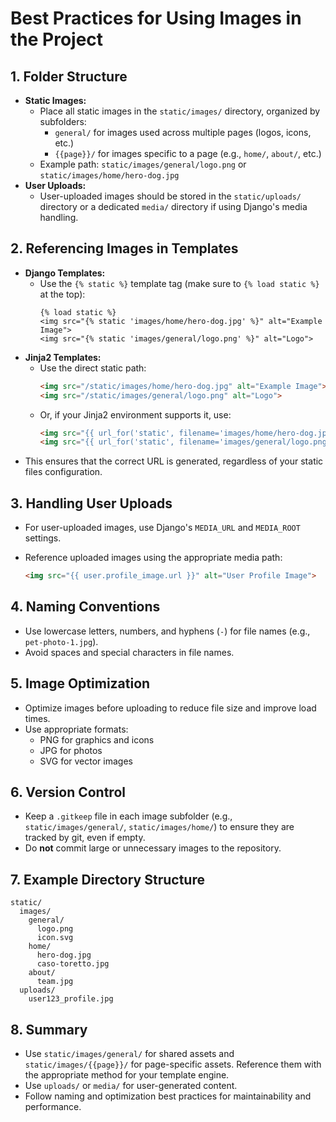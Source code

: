 # Best Practices for Using Images in the Project

## 1. Folder Structure

- **Static Images:**
  - Place all static images in the `static/images/` directory, organized by subfolders:
    - `general/` for images used across multiple pages (logos, icons, etc.)
    - `{{page}}/` for images specific to a page (e.g., `home/`, `about/`, etc.)
  - Example path: `static/images/general/logo.png` or `static/images/home/hero-dog.jpg`
- **User Uploads:**
  - User-uploaded images should be stored in the `static/uploads/` directory or a dedicated `media/` directory if using Django's media handling.

## 2. Referencing Images in Templates

- **Django Templates:**
  - Use the `{% static %}` template tag (make sure to `{% load static %}` at the top):
    ```django
    {% load static %}
    <img src="{% static 'images/home/hero-dog.jpg' %}" alt="Example Image">
    <img src="{% static 'images/general/logo.png' %}" alt="Logo">
    ```
- **Jinja2 Templates:**
  - Use the direct static path:
    ```html
    <img src="/static/images/home/hero-dog.jpg" alt="Example Image">
    <img src="/static/images/general/logo.png" alt="Logo">
    ```
  - Or, if your Jinja2 environment supports it, use:
    ```html
    <img src="{{ url_for('static', filename='images/home/hero-dog.jpg') }}" alt="Example Image">
    <img src="{{ url_for('static', filename='images/general/logo.png') }}" alt="Logo">
    ```
- This ensures that the correct URL is generated, regardless of your static files configuration.

## 3. Handling User Uploads

- For user-uploaded images, use Django's `MEDIA_URL` and `MEDIA_ROOT` settings.
- Reference uploaded images using the appropriate media path:

  ```html
  <img src="{{ user.profile_image.url }}" alt="User Profile Image">
  ```

## 4. Naming Conventions

- Use lowercase letters, numbers, and hyphens (`-`) for file names (e.g., `pet-photo-1.jpg`).
- Avoid spaces and special characters in file names.

## 5. Image Optimization

- Optimize images before uploading to reduce file size and improve load times.
- Use appropriate formats:
  - PNG for graphics and icons
  - JPG for photos
  - SVG for vector images

## 6. Version Control

- Keep a `.gitkeep` file in each image subfolder (e.g., `static/images/general/`, `static/images/home/`) to ensure they are tracked by git, even if empty.
- Do **not** commit large or unnecessary images to the repository.

## 7. Example Directory Structure

```
static/
  images/
    general/
      logo.png
      icon.svg
    home/
      hero-dog.jpg
      caso-toretto.jpg
    about/
      team.jpg
  uploads/
    user123_profile.jpg
```

## 8. Summary

- Use `static/images/general/` for shared assets and `static/images/{{page}}/` for page-specific assets. Reference them with the appropriate method for your template engine.
- Use `uploads/` or `media/` for user-generated content.
- Follow naming and optimization best practices for maintainability and performance. 